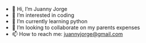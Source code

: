 - 👋 Hi, I’m Juanny Jorge
- 👀 I’m interested in coding
- 🌱 I’m currently learning python
- 💞️ I’m looking to collaborate on my parents expenses
- 📫 How to reach me: juannyjorge@gmail.com 

<!---
JuannyJorge/JuannyJorge is a ✨ special ✨ repository because its `README.md` (this file) appears on your GitHub profile.
You can click the Preview link to take a look at your changes.
--->
